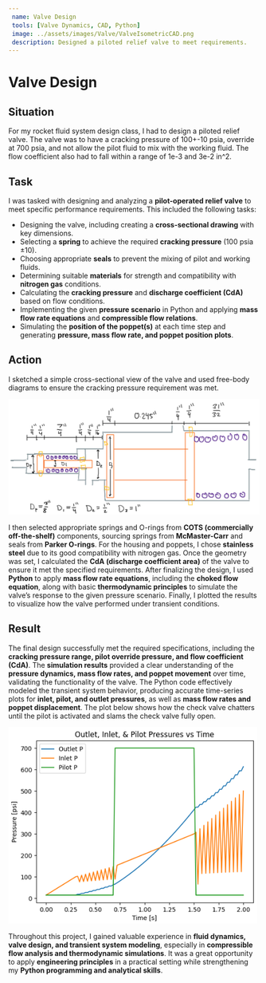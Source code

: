```yaml
---
 name: Valve Design
 tools: [Valve Dynamics, CAD, Python]
 image: ../assets/images/Valve/ValveIsometricCAD.png
 description: Designed a piloted relief valve to meet requirements.
---
```


# Valve Design

## Situation

For my rocket fluid system design class, I had to design a piloted relief valve. The valve was to have a cracking pressure of 100+-10 psia, override at 700 psia, and not allow the pilot fluid to mix with the working fluid. The flow coefficient also had to fall within a range of 1e-3 and 3e-2 in^2.

## Task  
I was tasked with designing and analyzing a **pilot-operated relief valve** to meet specific performance requirements. This included the following tasks:

- Designing the valve, including creating a **cross-sectional drawing** with key dimensions.
- Selecting a **spring** to achieve the required **cracking pressure** (100 psia ±10).
- Choosing appropriate **seals** to prevent the mixing of pilot and working fluids.
- Determining suitable **materials** for strength and compatibility with **nitrogen gas** conditions.
- Calculating the **cracking pressure** and **discharge coefficient (CdA)** based on flow conditions.
- Implementing the given **pressure scenario** in Python and applying **mass flow rate equations** and **compressible flow relations**.
- Simulating the **position of the poppet(s)** at each time step and generating **pressure, mass flow rate, and poppet position plots**.



## Action

I sketched a simple cross-sectional view of the valve and used free-body diagrams to ensure the cracking pressure requirement was met. 

<img src="../assets/images/Valve/ValveCrossSectionSketch.png" alt="Cross sectional sketch of valve with dimensions" width=600> 

I then selected appropriate springs and O-rings from **COTS (commercially off-the-shelf)** components, sourcing springs from **McMaster-Carr** and seals from **Parker O-rings**. For the housing and poppets, I chose **stainless steel** due to its good compatibility with nitrogen gas. Once the geometry was set, I calculated the **CdA (discharge coefficient area)** of the valve to ensure it met the specified requirements. After finalizing the design, I used **Python** to apply **mass flow rate equations**, including the **choked flow equation**, along with basic **thermodynamic principles** to simulate the valve’s response to the given pressure scenario. Finally, I plotted the results to visualize how the valve performed under transient conditions.  

## Result

The final design successfully met the required specifications, including the **cracking pressure range, pilot override pressure, and flow coefficient (CdA)**. The **simulation results** provided a clear understanding of the **pressure dynamics, mass flow rates, and poppet movement** over time, validating the functionality of the valve. The Python code effectively modeled the transient system behavior, producing accurate time-series plots for **inlet, pilot, and outlet pressures**, as well as **mass flow rates and poppet displacement**. The plot below shows how the check valve chatters until the pilot is activated and slams the check valve fully open.

<img src="../assets/images/Valve/PressuresPlot.png" alt="Plot of Outlet, Inlet, and Pilot Pressures vs Time" width=500> 

Throughout this project, I gained valuable experience in **fluid dynamics, valve design, and transient system modeling**, especially in **compressible flow analysis and thermodynamic simulations**. It was a great opportunity to apply **engineering principles** in a practical setting while strengthening my **Python programming and analytical skills**.